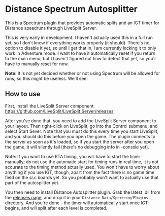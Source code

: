 # Distance Spectrum Autosplitter
This is a Spectrum plugin that provides automatic splits and an IGT timer for Distance speedruns through
LiveSplit Server.

This is very early in development. I haven't actually used this in a full run yet, so I don't know if
everything works properly (it should). There's no option to disable it yet, so until I get that in, I am
currently locking it to only work in Adventure mode. I want to have it automatically reset if you return to
the main menu, but I haven't figured out how to detect that yet, so you'll have to manually reset for now.

**Note**: It is not yet decided whether or not using Spectrum will be allowed for runs, so this might be useless.
We'll see. 

## How to use
First, install the LiveSplit Server component: https://github.com/LiveSplit/LiveSplit.Server/releases

After you've done that, you need to add the LiveSplit Server component to your layout. Then right-click on
LiveSplit, go into the Control submenu, and select Start Sever. Note that you must do this every time you
start LiveSplit, and you should do this before you open the game. The plugin connects to the server as
soon as it's loaded, so if you start the server after you open the game, it will silently fail (there's no
debugging info in -console yet).

Note: If you want to use RTA timing, you will have to start the timer manually; do not use the automatic
start for timing runs in real time, it is not accurate to the timing method actually used. You won't have
to worry about anything if you use IGT, though, apart from the fact there is no game time field on the sr.c
boards yet. So you probably won't want to actually use that part of the autosplitter yet.

You then need to install Distance Autosplitter plugin. Grab the latest .dll from the
[releases page](https://github.com/TntMatthew/DistanceSpectrumAutosplitter/releases), and drop
it in your `Distance_Data/Spectrum/Plugins` directory. And you're done - the timer will
automatically start once IGT begins, and will split after each level is completed.